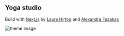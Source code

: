 ## Yoga studio

Build with [Next.js](https://nextjs.org/) by [Laura Hirtop](https://github.com/LauraHirtop) and [Alexandra Fazakas](https://github.com/FazakasAlexandra)

![theme image](https://yoga.afazakas.com/screenshot.jpg)
